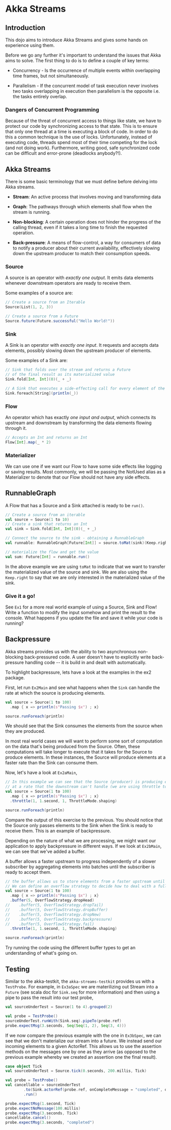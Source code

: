# Akka Streams

## Introduction

This dojo aims to introduce Akka Streams and gives some hands on experience using them.

Before we go any further it's important to understand the issues that Akka aims to solve. The first thing to do is to
define a couple of key terms:

- Concurrency - Is the occurrence of multiple events within overlapping time frames, but not simultaneously.

- Parallelism - If the concurrent model of task execution never involves two tasks overlapping in execution then parallelism is the
  opposite i.e. the tasks entirely overlap.

### Dangers of Concurrent Programming

Because of the threat of concurrent access to things like state, we have to protect our code by synchronizing access
to that state. This is to ensure that only one thread at a time is executing a
block of code. In order to do this a common technique is the use of locks. Unfortunately, instead of executing code,
threads spend most of their time competing for the lock (and not doing work). Furthermore, writing good, safe synchronized
code can be difficult and error-prone (deadlocks anybody?!).


## Akka Streams     

There is some basic terminology that we must define before delving into Akka streams.

- **Stream**: An active process that involves moving and transforming data

- **Graph**: The pathways through which elements shall flow when the stream is running.

- **Non-blocking**: A certain operation does not hinder the progress of the calling thread, even if it takes a long time 
  to finish the requested operation.

- **Back-pressure**: A means of flow-control, a way for consumers of data to notify a producer about their current 
  availability, effectively slowing down the upstream producer to match their consumption speeds.
                                                                                                  

### Source

A source is an operator with _exactly one output_. It emits data elements whenever downstream operators are ready to 
receive them.

Some examples of a source are:

```scala
// Create a source from an Iterable
Source(List(1, 2, 3))

// Create a source from a Future
Source.future(Future.successful("Hello World!"))
```

### Sink

A Sink is an operator with _exactly one input_. It requests and accepts data elements, possibly slowing down the 
upstream producer of elements.

Some examples of a Sink are:
```scala
// Sink that folds over the stream and returns a Future
// of the final result as its materialized value
Sink.fold[Int, Int](0)(_ + _)

// A Sink that executes a side-effecting call for every element of the stream
Sink.foreach[String](println(_))
```

### Flow
                   
An operator which has exactly _one input and output_, which connects its upstream and downstream by transforming the
data elements flowing through it.


```scala
// Accepts an Int and returns an Int
Flow[Int].map(_ * 2)
```
                 
### Materializer

We can use one if we want our Flow to have some side effects like logging or saving results.
Most commonly, we will be passing the NotUsed alias as a Materializer to denote that our Flow should not have any side effects.

## RunnableGraph
                    
A Flow that has a Source and a Sink attached is ready to be `run()`.

```scala
// Create a source from an iterable
val source = Source(1 to 10)
// Create a sink that returns an Int
val sink = Sink.fold[Int, Int](0)(_ + _)

// Connect the source to the sink - obtaining a RunnableGraph
val runnable: RunnableGraph[Future[Int]] = source.toMat(sink)(Keep.right)

// materialize the flow and get the value
val sum: Future[Int] = runnable.run()
```
        
In the above example we are using `toMat` to indicate that we want to transfer the materialized value of the source and
sink. We are also using the `Keep.right` to say that we are only interested in the materialized value of the sink. 
                    

### Give it a go!
                        
See `Ex1` for a more real world example of using a Source, Sink and Flow! Write a function to modify the input somehow and 
print the result to the console. What happens if you update the file and save it while your code is running?
                   

## Backpressure 

Akka streams provides us with the ability to two asynchronous non-blocking back-pressured code. A user doesn't have to 
explicitly write back-pressure handling code -- it is build in and dealt with automatically. 

To highlight backpressure, lets have a look at the examples in the ex2 package.

First, let run `Ex2Main` and see what happens when the `Sink` can handle the rate at which the source is producing elements. 
                         
```scala
val source = Source(1 to 100)
  .map { x => println(s"Passing $x") ; x}

source.runForeach(println)
```

We should see that the Sink consumes the elements from the source when they are produced. 
                                                                                             

In most real world cases we will want to perform some sort of computation on the data that's being produced from the Source. Often, 
these computations will take longer to execute that it takes for the Source to produce elements. In these instances, the Source will produce
elements at a faster rate than the Sink can consume them.

Now, let's have a look at `Ex2aMain`,    

```scala
// In this example we can see that the Source (producer) is producing elements
// at a rate that the downstream can't handle (we are using throttle to simulate a slow downstream)
val source = Source(1 to 100)
  .map { x => println(s"Passing $x") ; x}
  .throttle(1, 1.second, 1, ThrottleMode.shaping)

source.runForeach(println)
```
           
Compare the output of this exercise to the previous. You should notice that the Source only passes elements to the Sink 
when the Sink is ready to receive them. This is an example of backpressure. 


Depending on the nature of what we are processing, we might want our application to apply backpressure in different ways.
If we look at `Ex2bMain`, we can see that we've added a buffer. 

A buffer allows a faster upstream to progress independently of a slower subscriber by aggregating elements into batches 
until the subscriber is ready to accept them. 

```scala
// the buffer allows us to store elements from a faster upstream until it becomes full
// We can define an overflow strategy to decide how to deal with a full buffer
val source = Source(1 to 100)
  .map { x => println(s"Passing $x") ; x}
  .buffer(5, OverflowStrategy.dropHead)
//    .buffer(5, OverflowStrategy.dropTail)
//    .buffer(5, OverflowStrategy.dropBuffer)
//    .buffer(5, OverflowStrategy.dropNew)
//    .buffer(5, OverflowStrategy.backpressure)
//    .buffer(5, OverflowStrategy.fail)
  .throttle(1, 1.second, 1, ThrottleMode.shaping)

source.runForeach(println)
```

Try running the code using the different buffer types to get an understanding of what's going on.


## Testing

Similar to the akka-testkit, the `akka-streams-testkit` provides us with a `TestProbe`. For example, in `Ex3aSpec` we
are materilizing out Stream into a `Future` (see scala doc for `Sink.seq` for more information) and then using a pipe
to pass the result into our test probe,

```scala
val sourceUnderTest = Source(1 to 4).grouped(2)

val probe = TestProbe()
sourceUnderTest.runWith(Sink.seq).pipeTo(probe.ref)
probe.expectMsg(3.seconds, Seq(Seq(1, 2), Seq(3, 4)))

```


If we now compare the previous example with the one in `Ex3bSpec`, we can see that we don't materialize our stream into a future.
We instead send our incoming elements to a given ActorRef. This allows us to use the assertion methods on the messages one by one as they arrive (as opposed to the previous example 
whereby we created an assertion one the final result).

```scala
case object Tick
val sourceUnderTest = Source.tick(0.seconds, 200.millis, Tick)

val probe = TestProbe()
val cancellable = sourceUnderTest
        .to(Sink.actorRef(probe.ref, onCompleteMessage = "completed", onFailureMessage = _ => "failed"))
        .run()

probe.expectMsg(1.second, Tick)
probe.expectNoMessage(100.millis)
probe.expectMsg(3.seconds, Tick)
cancellable.cancel()
probe.expectMsg(3.seconds, "completed")

```
